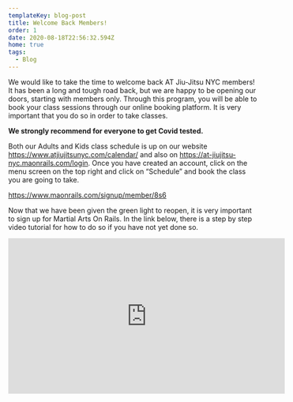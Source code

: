 ```yaml
---
templateKey: blog-post
title: Welcome Back Members!
order: 1
date: 2020-08-18T22:56:32.594Z
home: true
tags:
  - Blog
---
```

We would like to take the time to welcome back AT Jiu-Jitsu NYC members! It has been a long and tough road back, but we are happy to be opening our doors, starting with members only. Through this program, you will be able to book your class sessions through our online booking platform. It is very important that you do so in order to take classes.

**We strongly recommend for everyone to get Covid tested.** 

Both our Adults and Kids class schedule is up on our website https://www.atjiujitsunyc.com/calendar/ and also on https://at-jiujitsu-nyc.maonrails.com/login. Once you have created an account, click on the menu screen on the top right and click on “Schedule” and book the class you are going to take.

<https://www.maonrails.com/signup/member/8s6>

Now that we have been given the green light to reopen, it is very important to sign up for Martial Arts On Rails. In the link below, there is a step by step video tutorial for how to do so if you have not yet done so.

<iframe width="560" height="315" src="https://www.youtube.com/embed/Pna2MyGY56A" frameborder="0" allow="accelerometer; autoplay; encrypted-media; gyroscope; picture-in-picture" allowfullscreen></iframe>
